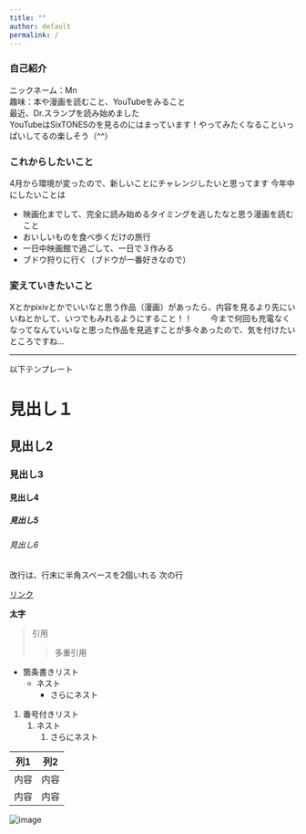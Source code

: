 ```yaml
---
title: ""
author: default
permalink: /
---
```


### **自己紹介**
ニックネーム：Mn  
趣味：本や漫画を読むこと、YouTubeをみること  
最近、Dr.スランプを読み始めました  
YouTubeはSixTONESのを見るのにはまっています！やってみたくなることいっぱいしてるの楽しそう（^^）

### **これからしたいこと**
4月から環境が変ったので、新しいことにチャレンジしたいと思ってます
今年中にしたいことは
- 映画化までして、完全に読み始めるタイミングを逃したなと思う漫画を読むこと
- おいしいものを食べ歩くだけの旅行
- 一日中映画館で過ごして、一日で３作みる
- ブドウ狩りに行く（ブドウが一番好きなので）

### **変えていきたいこと**
Xとかpixivとかでいいなと思う作品（漫画）があったら、内容を見るより先にいいねとかして、いつでもみれるようにすること！！　　
今まで何回も充電なくなってなんていいなと思った作品を見逃すことが多々あったので、気を付けたいところですね...




---

以下テンプレート

# 見出し１      
## 見出し2      
### 見出し3
#### 見出し4
##### 見出し5
###### 見出し6

改行は、行末に半角スペースを2個いれる
次の行

[リンク](https://www.google.co.jp/)

**太字**

> 引用
>> 多重引用


- 箇条書きリスト
  - ネスト
    - さらにネスト


1. 番号付きリスト
   1. ネスト
      1. さらにネスト


| 列1  | 列2  |
|-----|-----|
| 内容  | 内容  |
| 内容  | 内容  |

![image](/GHPages_WebSite/assets/images/logo-150.png)
